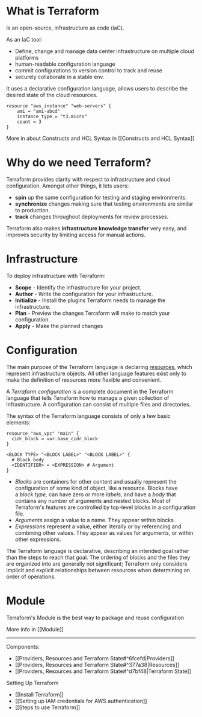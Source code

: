 # What is Terraform

Is an open-source, infrastructure as code (iaC).

As an IaC tool:

- Define, change and manage data center infrastructure on multiple cloud platforms
- human-readable configuration language
- commit configurations to version control to track and reuse
- securely collaborate in a stable env.

It uses a declarative configuration language, allows users to describe the desired state of the cloud resources.

````
resource "aws_instance" "web-servers" { 
	ami = "ami-abcd" 
	instance_type = "t3.micro" 
	count = 3 
}
````

More in about Constructs and HCL Syntax in [[Constructs and HCL Syntax]]
# Why do we need Terraform?

Terraform provides clarity with respect to infrastructure and cloud
configuration. Amongst other things, it lets users:

- **spin** up the same configuration for testing and staging environments.
- **synchronize** changes making sure that testing environments are similar to production.
- **track** changes throughout deployments for review processes.

Terraform also makes **infrastructure knowledge transfer** very easy, and
improves security by limiting access for manual actions.

# Infrastructure

To deploy infrastructure with Terraform:

- **Scope** - Identify the infrastructure for your project.
- **Author** - Write the configuration for your infrastructure.
- **Initialize** - Install the plugins Terraform needs to manage the infrastructure.
- **Plan** - Preview the changes Terraform will make to match your configuration.
- **Apply** - Make the planned changes

# Configuration

The main purpose of the Terraform language is declaring [resources](https://developer.hashicorp.com/terraform/language/resources), which represent infrastructure objects. All other language features exist only to make the definition of resources more flexible and convenient.

A _Terraform configuration_ is a complete document in the Terraform language that tells Terraform how to manage a given collection of infrastructure. A configuration can consist of multiple files and directories.

The syntax of the Terraform language consists of only a few basic elements:

```
resource "aws_vpc" "main" {
  cidr_block = var.base_cidr_block
}

<BLOCK TYPE> "<BLOCK LABEL>" "<BLOCK LABEL>" {
  # Block body
  <IDENTIFIER> = <EXPRESSION> # Argument
}
```

- _Blocks_ are containers for other content and usually represent the configuration of some kind of object, like a resource. Blocks have a _block type,_ can have zero or more _labels,_ and have a _body_ that contains any number of arguments and nested blocks. Most of Terraform's features are controlled by top-level blocks in a configuration file.
- _Arguments_ assign a value to a name. They appear within blocks.
- _Expressions_ represent a value, either literally or by referencing and combining other values. They appear as values for arguments, or within other expressions.

The Terraform language is declarative, describing an intended goal rather than the steps to reach that goal. The ordering of blocks and the files they are organized into are generally not significant; Terraform only considers implicit and explicit relationships between resources when determining an order of operations.
# Module

Terraform's Module is the best way to package and reuse configuration

More info in [[Module]]

---

Components:
- [[Providers, Resources and Terraform State#^6fcefd|Providers]]
- [[Providers, Resources and Terraform State#^377a38|Resources]]
- [[Providers, Resources and Terraform State#^d7bf48|Terraform State]]

Setting Up Terraform
- [[Install Terraform]]
- [[Setting up IAM credentials for AWS authentication]]
- [[Steps to use Terraform]]